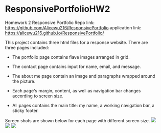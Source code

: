 # ResponsivePortfolioHW2
Homework 2 Responsive Portfolio
Repo link: https://github.com/Alicewu216/ResponsivePortfolio
application link: https://alicewu216.github.io/ResponsivePortfolio/

This project contains three html files for a response website. There are three pages included:
- The portfolio page contains fiave images arranged in grid.
- The contact page contains input for name, email, and message.
- The about me page contain an image and paragraphs wrapped around the picture.

- Each page's margin, content, as well as navigation bar changes according to screen size. 
- All pages contains the main title: my name, a working navigation bar, a sticky footer.

Screen shots are shown below for each page with different screen size.
<img src="./Assets/SS1.png">
<img src="./Assets/SS2.png">
<img src="./Assets/SS3.png">
